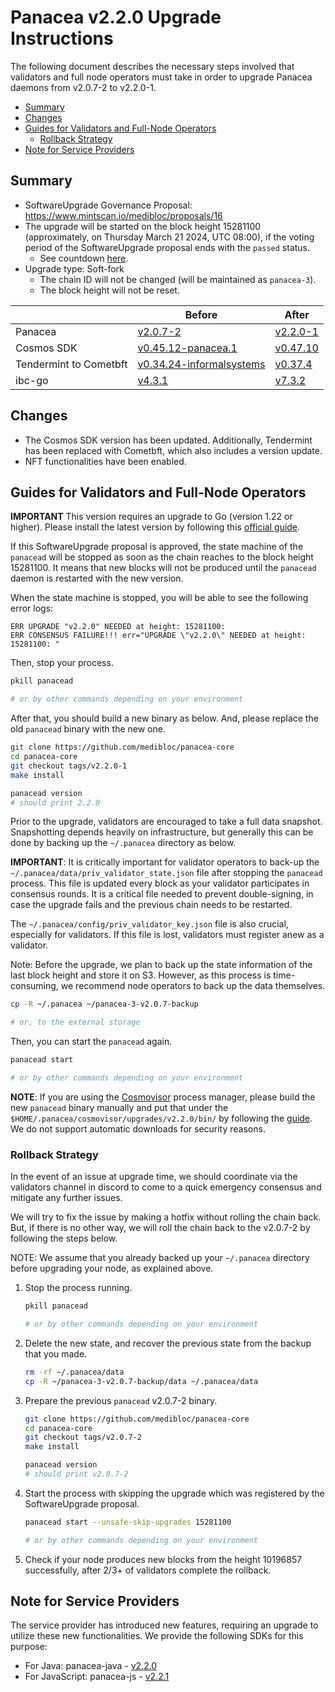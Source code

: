 # Panacea v2.2.0 Upgrade Instructions

The following document describes the necessary steps involved that validators and
full node operators must take in order to upgrade Panacea daemons from v2.0.7-2 to v2.2.0-1.

- [Summary](#summary)
- [Changes](#changes)
- [Guides for Validators and Full-Node Operators](#guides-for-validators-and-full-node-operators)
    - [Rollback Strategy](#rollback-strategy)
- [Note for Service Providers](#note-for-service-providers)


## Summary

- SoftwareUpgrade Governance Proposal: https://www.mintscan.io/medibloc/proposals/16
- The upgrade will be started on the block height 15281100 (approximately, on Thursday March 21 2024, UTC 08:00), if the
  voting period of the SoftwareUpgrade proposal ends with the `passed` status.
    - See countdown [here](https://www.mintscan.io/medibloc/blocks/15281100).
- Upgrade type: Soft-fork
    - The chain ID will not be changed (will be maintained as `panacea-3`).
    - The block height will not be reset.

|                        | Before                                                                                          | After                                                                      |
|------------------------|-------------------------------------------------------------------------------------------------|----------------------------------------------------------------------------|
| Panacea                | [v2.0.7-2](https://github.com/medibloc/panacea-core/releases/tag/v2.0.7-2)                      | [v2.2.0-1](https://github.com/medibloc/panacea-core/releases/tag/v2.2.0-1) |
| Cosmos SDK             | [v0.45.12-panacea.1](https://github.com/medibloc/cosmos-sdk/releases/tag/v0.45.12-panacea.1)    | [v0.47.10](https://github.com/cosmos/cosmos-sdk/releases/tag/v0.47.10)     |
| Tendermint to Cometbft | [v0.34.24-informalsystems](https://github.com/informalsystems/tendermint/releases/tag/v0.34.24) | [v0.37.4](https://github.com/cometbft/cometbft/releases/tag/v0.37.4)       |
| ibc-go                 | [v4.3.1](https://github.com/cosmos/ibc-go/releases/tag/v4.3.1)                                  | [v7.3.2](https://github.com/cosmos/ibc-go/releases/tag/v7.3.2)             |


## Changes

- The Cosmos SDK version has been updated. Additionally, Tendermint has been replaced with Cometbft, which also includes a version update.
- NFT functionalities have been enabled.


## Guides for Validators and Full-Node Operators

**IMPORTANT** This version requires an upgrade to Go (version 1.22 or higher). 
Please install the latest version by following this [official guide](https://go.dev/doc/install).

If this SoftwareUpgrade proposal is approved, the state machine of the `panacead` will be stopped as soon as the chain
reaches to the block height 15281100.
It means that new blocks will not be produced until the `panacead` daemon is restarted with the new version.

When the state machine is stopped, you will be able to see the following error logs:

```
ERR UPGRADE "v2.2.0" NEEDED at height: 15281100:
ERR CONSENSUS FAILURE!!! err="UPGRADE \"v2.2.0\" NEEDED at height: 15281100: "
```

Then, stop your process.

```bash
pkill panacead

# or by other commands depending on your environment
```

After that, you should build a new binary as below. And, please replace the old `panacead` binary with the new one.

```bash
git clone https://github.com/medibloc/panacea-core
cd panacea-core
git checkout tags/v2.2.0-1
make install

panacead version
# should print 2.2.0
```

Prior to the upgrade, validators are encouraged to take a full data snapshot. Snapshotting depends heavily on
infrastructure, but generally this can be done by backing up the `~/.panacea` directory as below.<br>

**IMPORTANT**: It is critically important for validator operators to back-up
the `~/.panacea/data/priv_validator_state.json` file after stopping the `panacead` process. This file is updated every
block as your validator participates in consensus rounds. It is a critical file needed to prevent double-signing, in
case the upgrade fails and the previous chain needs to be restarted.

The `~/.panacea/config/priv_validator_key.json` file is also crucial, especially for validators. If this file is lost, validators must register anew as a validator.

Note: Before the upgrade, we plan to back up the state information of the last block height and store it on S3. However, as this process is time-consuming, we recommend node operators to back up the data themselves.

```bash
cp -R ~/.panacea ~/panacea-3-v2.0.7-backup

# or, to the external storage
```

Then, you can start the `panacead` again.

```bash
panacead start

# or by other commands depending on your environment
```

**NOTE**:
If you are using the [Cosmovisor](https://medibloc.gitbook.io/panacea-core/guide/cosmovisor) process manager, please
build the new `panacead` binary manually and put that under the `$HOME/.panacea/cosmovisor/upgrades/v2.2.0/bin/` by
following the [guide](https://medibloc.gitbook.io/panacea-core/guide/cosmovisor#cosmovisor-setup). We do not support
automatic downloads for security reasons.

### Rollback Strategy

In the event of an issue at upgrade time, we should coordinate via the validators channel in discord to come to a quick
emergency consensus and mitigate any further issues.

We will try to fix the issue by making a hotfix without rolling the chain back.
But, if there is no other way, we will roll the chain back to the v2.0.7-2 by following the steps below.

NOTE: We assume that you already backed up your `~/.panacea` directory before upgrading your node, as explained above.

1. Stop the process running.
    ```bash
    pkill panacead

    # or by other commands depending on your environment
    ```
2. Delete the new state, and recover the previous state from the backup that you made.
    ```bash
    rm -rf ~/.panacea/data
    cp -R ~/panacea-3-v2.0.7-backup/data ~/.panacea/data
    ```
3. Prepare the previous `panacead` v2.0.7-2 binary.
    ```bash
    git clone https://github.com/medibloc/panacea-core
    cd panacea-core
    git checkout tags/v2.0.7-2
    make install

    panacead version
    # should print v2.0.7-2
    ```
4. Start the process with skipping the upgrade which was registered by the SoftwareUpgrade proposal.
    ```bash
    panacead start --unsafe-skip-upgrades 15281100

    # or by other commands depending on your environment
    ```
5. Check if your node produces new blocks from the height 10196857 successfully, after 2/3+ of validators complete the
   rollback.
 

## Note for Service Providers

The service provider has introduced new features, requiring an upgrade to utilize these new functionalities. 
We provide the following SDKs for this purpose:

- For Java: panacea-java - [v2.2.0](https://github.com/medibloc/panacea-java/releases/tag/v2.2.0)
- For JavaScript: panacea-js - [v2.2.1](https://github.com/medibloc/panacea-js/releases/tag/v2.2.1)

